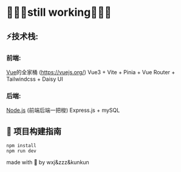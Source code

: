 # 🚧🚧🚧still working🚧🚧🚧
## :zap:技术栈: 
### 前端:
[Vue](https://vuejs.org/)的全家桶 (https://vuejs.org/)
Vue3 + Vite + Pinia + Vue Router + Tailwindcss + Daisy UI
### 后端:
[Node.js](https://nodejs.org/) (前端后端一把梭)
Express.js + mySQL
## :shell: 项目构建指南
``` shell
npm install
npm run dev
```
made with :blue_heart: by wxj&zzz&kunkun
